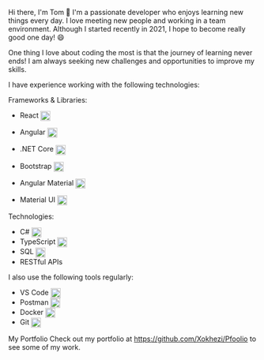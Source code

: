 Hi there, I'm Tom 👋
I'm a passionate developer who enjoys learning new things every day. I love meeting new people and working in a team environment. Although I started recently in 2021, I hope to become really good one day! 😄  

One thing I love about coding the most is that the journey of learning never ends! I am always seeking new challenges and opportunities to improve my skills.  

I have experience working with the following technologies:  


Frameworks & Libraries:
- React <img align="center" alt="React Logo" src="https://upload.wikimedia.org/wikipedia/commons/a/a7/React-icon.svg" width="20" height="20"/>
- Angular <img align="center" alt="Angular Logo" src="https://angular.io/assets/images/logos/angular/angular.svg" width="20" height="20"/>
- .NET Core <img align="center" alt=".NET Core Logo" src="https://upload.wikimedia.org/wikipedia/commons/e/ee/.NET_Core_Logo.svg" width="20" height="20"/>

- Bootstrap <img align="center" alt="Bootstrap Logo" src="https://getbootstrap.com/docs/5.0/assets/brand/bootstrap-logo-shadow.png" width="20" height="20"/>
- Angular Material <img align="center" alt="Angular Material Logo" src="https://material.angular.io/assets/img/material-logo.png" width="20" height="20"/>
- Material UI <img align="center" alt="Material UI Logo" src="https://material-ui.com/static/logo_raw.svg" width="20" height="20"/>



Technologies: 
- C# <img align="center" alt="C# Logo" src="https://img.icons8.com/color/48/000000/c-sharp-logo.png" width="20" height="20"/>  
- TypeScript <img align="center" alt="TypeScript Logo" src="https://seeklogo.com/images/T/typescript-logo-B29A3F462D-seeklogo.com.png" width="20" height="20"/> 
- SQL <img align="center" alt="SQL Logo" src="https://img.icons8.com/color/48/000000/microsoft-sql-server.png" width="20" height="20"/>  
- RESTful APIs  
  
I also use the following tools regularly:
- VS Code <img align="center" alt="VS Code Logo" src="https://img.icons8.com/color/48/000000/visual-studio-code-2019.png" width="20" height="20"/>
- Postman <img align="center" alt="Postman Logo" src="https://seeklogo.com/images/P/postman-logo-F43375A2EB-seeklogo.com.png" width="20" height="20"/>
- Docker <img align="center" alt="Docker Logo" src="https://seeklogo.com/images/D/docker-logo-6D6F987702-seeklogo.com.png" width="20" height="20"/>
- Git <img align="center" alt="Git Logo" src="https://img.icons8.com/color/48/000000/git.png" width="20" height="20"/>  
 
My Portfolio
Check out my portfolio at https://github.com/Xokhezi/Pfoolio to see some of my work.
